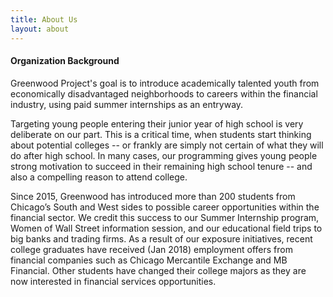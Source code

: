 ```yaml
---
title: About Us
layout: about
---
```


#### Organization Background

Greenwood Project's goal is to introduce academically talented youth from economically disadvantaged neighborhoods to careers within the financial industry, using paid summer internships as an entryway.

Targeting young people entering their junior year of high school is very deliberate on our part. This is a critical time, when students start thinking about potential colleges -- or frankly are simply not certain of what they will do after high school. In many cases, our programming gives young people strong motivation to succeed in their remaining high school tenure -- and also a compelling reason to attend college.

Since 2015, Greenwood has introduced more than 200 students from Chicago’s South and West sides to possible career opportunities within the financial sector. We credit this success to our Summer Internship program, Women of Wall Street information session, and our educational field trips to big banks and trading firms. As a result of our exposure initiatives, recent college graduates have received (Jan 2018) employment offers from financial companies such as Chicago Mercantile Exchange and MB Financial. Other students have changed their college majors as they are now interested in financial services opportunities.
